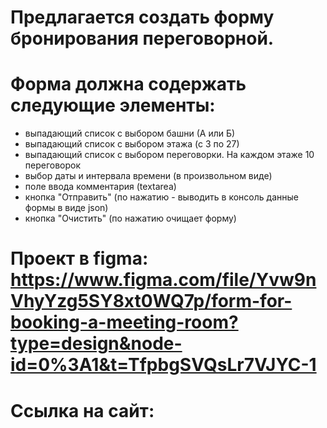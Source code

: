 # Предлагается создать форму бронирования переговорной.
# Форма должна содержать следующие элементы:
* выпадающий список с выбором башни (А или Б)
* выпадающий список с выбором этажа (с 3 по 27)
* выпадающий список с выбором переговорки. На каждом этаже 10 переговорок
* выбор даты и интервала времени (в произвольном виде)
* поле ввода комментария (textarea)
* кнопка "Отправить" (по нажатию - выводить в консоль данные формы в виде json)
* кнопка "Очистить" (по нажатию очищает форму)
# Проект в figma: https://www.figma.com/file/Yvw9nVhyYzg5SY8xt0WQ7p/form-for-booking-a-meeting-room?type=design&node-id=0%3A1&t=TfpbgSVQsLr7VJYC-1
# Ссылка на сайт:
